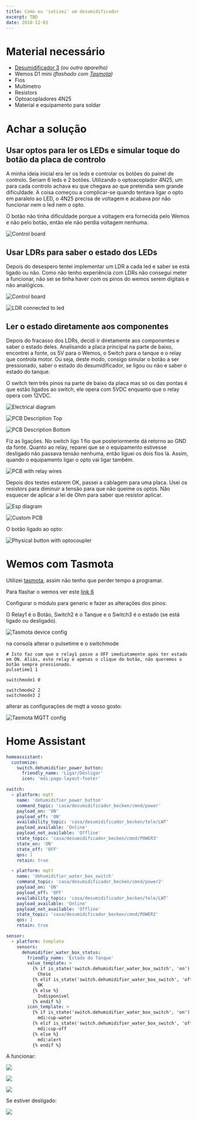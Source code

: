 ```yaml
---
title: Como eu 'iotizei' um desumidificador
excerpt: TBD
date: 2018-12-03
---
```


# Material necessário

- [Desumidificador 3](https://www.worten.pt/grandes-eletrodomesticos/climatizacao-e-aquecimento/desumidificadores/desumidificador-becken-10l-bdh2774-5863842) _(ou outro aparelho)_
- Wemos D1 mini _(flashado com [Tasmota](https://tasmota.github.io/docs/))_
- Fios
- Multimetro
- Resistors
- Optoacopladores 4N25
- Material e equipamento para soldar

# Achar a solução

## Usar optos para ler os LEDs e simular toque do botão da placa de controlo

A minha ideia inicial era ler os leds e controlar os botões do painel de controlo. Seriam 6 leds e 2 botões. Utilizando o optoacoplador 4N25, um para cada controlo achava eu que chegava ao que pretendia sem grande dificuldade. A coisa começou a complicar-se quando tentava ligar o opto em paralelo ao LED, o 4N25 precisa de voltagem e acabava por não funcionar nem o led nem o opto.

O botão não tinha dificuldade porque a voltagem era fornecida pelo Wemos e não pelo botão, então ele não perdia voltagem nenhuma.

![Control board](./images/control-board-1.png)

## Usar LDRs para saber o estado dos LEDs

Depois do desespero tentei implementar um LDR a cada led e saber se está ligado ou não. Como não tenho experiência com LDRs não consegui meter a funcionar, não sei se tinha haver com os pinos do wemos serem digitais e não analógicos.

![Control board](./images/control-board-2.png)

![LDR connected to led](./images/ldr-connected.png)

## Ler o estado diretamente aos componentes

Depois do fracasso dos LDRs, decidi ir diretamente aos componentes e saber o estado deles. Analisando a placa principal na parte de baixo, encontrei a fonte, os 5V para o Wemos, o Switch para o tanque e o relay que controla motor. Ou seja, deste modo, consigo simular o botão a ser pressionado, saber o estado do desumidificador, se ligou ou não e saber o estado do tanque.

O switch tem três pinos na parte de baixo da placa mas só os das pontas é que estão ligados ao switch, ele opera com 5VDC enquanto que o relay opera com 12VDC.

![Electrical diagram](./images/electrical-diagram.png)

![PCB Description Top](./images/analyzing-pcb-top.png)

![PCB Description Bottom](./images/analyzing-pcb-bottom.png)

Fiz as ligações. No switch ligo 1 fio que posteriormente dá retorno ao GND da fonte. Quanto ao relay, reparei que se o equipamento estivesse desligado não passava tensão nenhuma, então liguei os dois fios lá. Assim, quando o equipamento ligar o opto vai ligar também.

![PCB with relay wires](./images/pcb-with-relay-wires.png)

Depois dos testes estarem OK, passei a cablagem para uma placa. Usei os resistors para diminuir a tensão para que não queime os optos. Não esquecer de aplicar a lei de Ohm para saber que resistor aplicar.

![Esp diagram](./images/esp-diagram.png)

![Custom PCB](./images/custom-pcb.png)

O botão ligado ao opto:

![Physical button with optocoupler](./images/physical-button-with-opto.png)

# Wemos com Tasmota

Utilizei [tasmota](https://tasmota.github.io/docs/), assim não tenho que perder tempo a programar.

Para flashar o wemos ver este [link 6](https://github.com/arendst/Sonoff-Tasmota/wiki/Wemos-D1-Mini)

Configurar o módulo para generic e fazer as alterações dos pinos:

O Relay1 é o Botão, Switch2 é o Tanque e o Switch3 é o estado (se está ligado ou desligado).

![Tasmota device config](./images/tasmota-device-config.png)

na consola alterar o pulsetime e o switchmode

```
# Isto faz com que o relay1 passe a OFF imediatamente após ter estado em ON. Aliás, este relay é apenas o clique do botão, não queremos o botão sempre pressionado.
pulsetime1 1

switchmode1 0

switchmode2 2
switchmode3 2
```

alterar as configurações de mqtt a vosso gosto:

![Tasmota MQTT config](./images/tasmota-mqtt-config.png)

# Home Assistant

```yaml
homeassistant:
  customize:
    switch.dehumidifier_power_button:
      friendly_name: 'Ligar/Desligar'
      icon: 'mdi:page-layout-footer'

switch:
  - platform: mqtt
    name: 'dehumidifier_power_button'
    command_topic: 'casa/desumidificador_becken/cmnd/power'
    payload_on: 'ON'
    payload_off: 'ON'
    availability_topic: 'casa/desumidificador_becken/tele/LWT'
    payload_available: 'Online'
    payload_not_available: 'Offline'
    state_topic: 'casa/desumidificador_becken/cmnd/POWER3'
    state_on: 'ON'
    state_off: 'OFF'
    qos: 1
    retain: true

  - platform: mqtt
    name: 'dehumidifier_water_box_switch'
    command_topic: 'casa/desumidificador_becken/cmnd/power2'
    payload_on: 'ON'
    payload_off: 'OFF'
    availability_topic: 'casa/desumidificador_becken/tele/LWT'
    payload_available: 'Online'
    payload_not_available: 'Offline'
    state_topic: 'casa/desumidificador_becken/cmnd/POWER2'
    qos: 1
    retain: true

sensor:
  - platform: template
    sensors:
      dehumidifier_water_box_status:
        friendly_name: 'Estado do Tanque'
        value_template: >
          {% if is_state('switch.dehumidifier_water_box_switch', 'on') %}
            Cheio
          {% elif is_state('switch.dehumidifier_water_box_switch', 'off') %}
            OK
          {% else %}
            Indisponível
          {% endif %}
        icon_template: >
          {% if is_state('switch.dehumidifier_water_box_switch', 'on') %}
            mdi:cup-water
          {% elif is_state('switch.dehumidifier_water_box_switch', 'off') %}
            mdi:cup-off
          {% else %}
            mdi:alert
          {% endif %}
```

A funcionar:

![](./images/ha-01.png)

![](./images/ha-02.png)

![](./images/ha-03.png)

Se estiver desligado:

![](./images/ha-unavailable.png)
